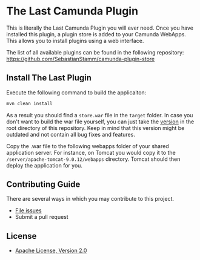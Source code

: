 # The Last Camunda Plugin

This is literally the Last Camunda Plugin you will ever need. 
Once you have installed this plugin, a plugin store is added to your
Camunda WebApps. This allows you to install plugins using a web interface.

The list of all available plugins can be found in the following repository:
https://github.com/SebastianStamm/camunda-plugin-store

## Install The Last Plugin

Execute the following command to build the applicaiton:
```bash
mvn clean install
```
As a result you should find a `store.war` file in the `target` folder. 
In case you don't want to build the war file yourself, you can just
take the [version](./store.war) in the root directory of this repository.
Keep in mind that this version might be outdated and not contain all
bug fixes and features.

Copy the .war file to the following webapps folder of your shared application
server. For instance, on Tomcat you would copy it to the 
`/server/apache-tomcat-9.0.12/webapps` directory. Tomcat should then deploy
the application for you.

## Contributing Guide

There are several ways in which you may contribute to this project.

* [File issues](link-to-issue-tracker)
* Submit a pull request

## License

* [Apache License, Version 2.0](./LICENSE)
